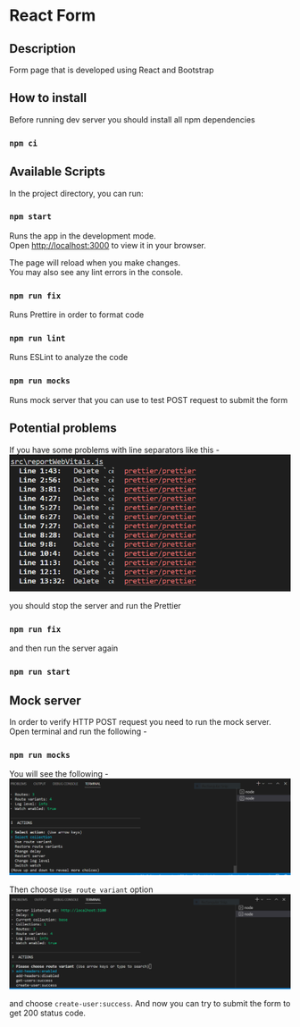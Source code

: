 # React Form

## Description
Form page that is developed using React and Bootstrap

## How to install

Before running dev server you should install all npm dependencies

### `npm ci`

## Available Scripts

In the project directory, you can run:

### `npm start`

Runs the app in the development mode.\
Open [http://localhost:3000](http://localhost:3000) to view it in your browser.

The page will reload when you make changes.\
You may also see any lint errors in the console.

### `npm run fix`

Runs Prettire in order to format code

### `npm run lint`

Runs ESLint to analyze the code

### `npm run mocks`

Runs mock server that you can use to test POST request to submit the form

## Potential problems

If you have some problems with line separators like this -
![Alt text](public/line-separators.PNG "error")

you should stop the server and run the Prettier

### `npm run fix`

and then run the server again

### `npm run start`

## Mock server

In order to verify HTTP POST request you need to run the mock server.
Open terminal and run the following -

### `npm run mocks`

You will see the following -
![Alt text](public/mock-server-1.PNG "mock")

Then choose `Use route variant` option
![Alt text](public/mock-server-2.PNG "mock")

and choose `create-user:success`.
And now you can try to submit the form to get 200 status code.
